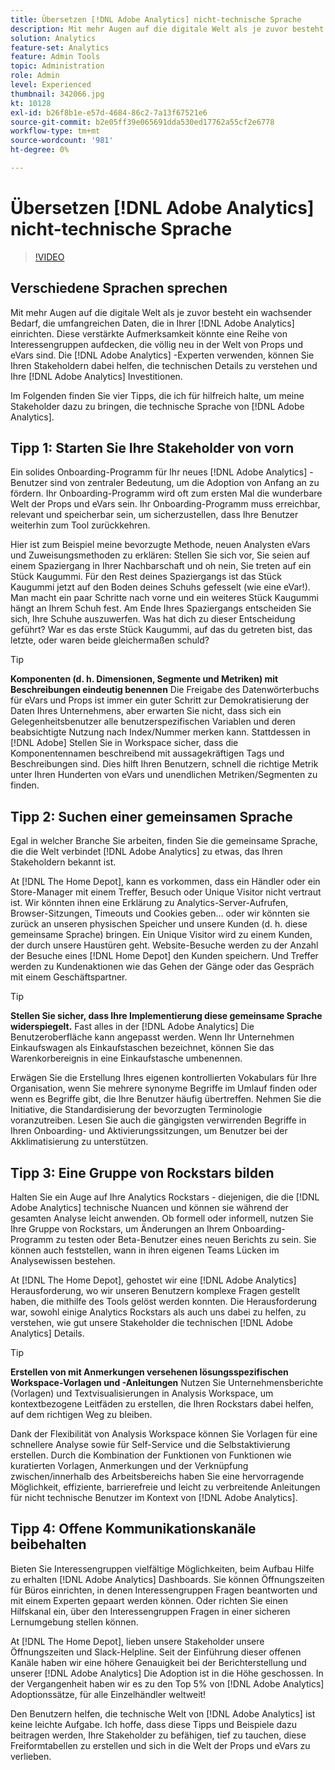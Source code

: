 ```yaml
---
title: Übersetzen [!DNL Adobe Analytics] nicht-technische Sprache
description: Mit mehr Augen auf die digitale Welt als je zuvor besteht ein wachsender Bedarf, die umfangreichen Daten, die in Ihrer [!DNL Adobe Analytics] einrichten. Diese verstärkte Aufmerksamkeit könnte eine Reihe von Interessengruppen aufdecken, die völlig neu in der Welt von Props und eVars sind. Die [!DNL Adobe Analytics] -Experten verwenden, können Sie Ihren Stakeholdern dabei helfen, die technischen Details zu verstehen und Ihre [!DNL Adobe Analytics] Investitionen.
solution: Analytics
feature-set: Analytics
feature: Admin Tools
topic: Administration
role: Admin
level: Experienced
thumbnail: 342066.jpg
kt: 10128
exl-id: b26f8b1e-e57d-4684-86c2-7a13f67521e6
source-git-commit: b2e05ff39e065691dda530ed17762a55cf2e6778
workflow-type: tm+mt
source-wordcount: '981'
ht-degree: 0%

---
```


# Übersetzen [!DNL Adobe Analytics] nicht-technische Sprache

>[!VIDEO](https://video.tv.adobe.com/v/342066/?quality=12&learn=on)

## Verschiedene Sprachen sprechen

Mit mehr Augen auf die digitale Welt als je zuvor besteht ein wachsender Bedarf, die umfangreichen Daten, die in Ihrer [!DNL Adobe Analytics] einrichten. Diese verstärkte Aufmerksamkeit könnte eine Reihe von Interessengruppen aufdecken, die völlig neu in der Welt von Props und eVars sind. Die [!DNL Adobe Analytics] -Experten verwenden, können Sie Ihren Stakeholdern dabei helfen, die technischen Details zu verstehen und Ihre [!DNL Adobe Analytics] Investitionen.

Im Folgenden finden Sie vier Tipps, die ich für hilfreich halte, um meine Stakeholder dazu zu bringen, die technische Sprache von [!DNL Adobe Analytics].

## Tipp 1: Starten Sie Ihre Stakeholder von vorn

Ein solides Onboarding-Programm für Ihr neues [!DNL Adobe Analytics] -Benutzer sind von zentraler Bedeutung, um die Adoption von Anfang an zu fördern. Ihr Onboarding-Programm wird oft zum ersten Mal die wunderbare Welt der Props und eVars sein. Ihr Onboarding-Programm muss erreichbar, relevant und speicherbar sein, um sicherzustellen, dass Ihre Benutzer weiterhin zum Tool zurückkehren.

Hier ist zum Beispiel meine bevorzugte Methode, neuen Analysten eVars und Zuweisungsmethoden zu erklären: Stellen Sie sich vor, Sie seien auf einem Spaziergang in Ihrer Nachbarschaft und oh nein, Sie treten auf ein Stück Kaugummi. Für den Rest deines Spaziergangs ist das Stück Kaugummi jetzt auf den Boden deines Schuhs gefesselt (wie eine eVar!). Man macht ein paar Schritte nach vorne und ein weiteres Stück Kaugummi hängt an Ihrem Schuh fest. Am Ende Ihres Spaziergangs entscheiden Sie sich, Ihre Schuhe auszuwerfen. Was hat dich zu dieser Entscheidung geführt? War es das erste Stück Kaugummi, auf das du getreten bist, das letzte, oder waren beide gleichermaßen schuld?

>[!TIP]
>
>**Komponenten (d. h. Dimensionen, Segmente und Metriken) mit Beschreibungen eindeutig benennen**
>Die Freigabe des Datenwörterbuchs für eVars und Props ist immer ein guter Schritt zur Demokratisierung der Daten Ihres Unternehmens, aber erwarten Sie nicht, dass sich ein Gelegenheitsbenutzer alle benutzerspezifischen Variablen und deren beabsichtigte Nutzung nach Index/Nummer merken kann. Stattdessen in [!DNL Adobe] Stellen Sie in Workspace sicher, dass die Komponentennamen beschreibend mit aussagekräftigen Tags und Beschreibungen sind. Dies hilft Ihren Benutzern, schnell die richtige Metrik unter Ihren Hunderten von eVars und unendlichen Metriken/Segmenten zu finden.

## Tipp 2: Suchen einer gemeinsamen Sprache

Egal in welcher Branche Sie arbeiten, finden Sie die gemeinsame Sprache, die die Welt verbindet [!DNL Adobe Analytics] zu etwas, das Ihren Stakeholdern bekannt ist.

At [!DNL The Home Depot], kann es vorkommen, dass ein Händler oder ein Store-Manager mit einem Treffer, Besuch oder Unique Visitor nicht vertraut ist. Wir könnten ihnen eine Erklärung zu Analytics-Server-Aufrufen, Browser-Sitzungen, Timeouts und Cookies geben... oder wir könnten sie zurück an unseren physischen Speicher und unsere Kunden (d. h. diese gemeinsame Sprache) bringen. Ein Unique Visitor wird zu einem Kunden, der durch unsere Haustüren geht. Website-Besuche werden zu der Anzahl der Besuche eines [!DNL Home Depot] den Kunden speichern. Und Treffer werden zu Kundenaktionen wie das Gehen der Gänge oder das Gespräch mit einem Geschäftspartner.

>[!TIP]
>
>**Stellen Sie sicher, dass Ihre Implementierung diese gemeinsame Sprache widerspiegelt.**
>Fast alles in der [!DNL Adobe Analytics] Die Benutzeroberfläche kann angepasst werden. Wenn Ihr Unternehmen Einkaufswagen als Einkaufstaschen bezeichnet, können Sie das Warenkorbereignis in eine Einkaufstasche umbenennen.
>
>Erwägen Sie die Erstellung Ihres eigenen kontrollierten Vokabulars für Ihre Organisation, wenn Sie mehrere synonyme Begriffe im Umlauf finden oder wenn es Begriffe gibt, die Ihre Benutzer häufig übertreffen. Nehmen Sie die Initiative, die Standardisierung der bevorzugten Terminologie voranzutreiben. Lesen Sie auch die gängigsten verwirrenden Begriffe in Ihren Onboarding- und Aktivierungssitzungen, um Benutzer bei der Akklimatisierung zu unterstützen.

## Tipp 3: Eine Gruppe von Rockstars bilden

Halten Sie ein Auge auf Ihre Analytics Rockstars - diejenigen, die die [!DNL Adobe Analytics] technische Nuancen und können sie während der gesamten Analyse leicht anwenden. Ob formell oder informell, nutzen Sie Ihre Gruppe von Rockstars, um Änderungen an Ihrem Onboarding-Programm zu testen oder Beta-Benutzer eines neuen Berichts zu sein. Sie können auch feststellen, wann in ihren eigenen Teams Lücken im Analysewissen bestehen.

At [!DNL The Home Depot], gehostet wir eine [!DNL Adobe Analytics] Herausforderung, wo wir unseren Benutzern komplexe Fragen gestellt haben, die mithilfe des Tools gelöst werden konnten. Die Herausforderung war, sowohl einige Analytics Rockstars als auch uns dabei zu helfen, zu verstehen, wie gut unsere Stakeholder die technischen [!DNL Adobe Analytics] Details.

>[!TIP]
>
>**Erstellen von mit Anmerkungen versehenen lösungsspezifischen Workspace-Vorlagen und -Anleitungen**
>Nutzen Sie Unternehmensberichte (Vorlagen) und Textvisualisierungen in Analysis Workspace, um kontextbezogene Leitfäden zu erstellen, die Ihren Rockstars dabei helfen, auf dem richtigen Weg zu bleiben.
>
>Dank der Flexibilität von Analysis Workspace können Sie Vorlagen für eine schnellere Analyse sowie für Self-Service und die Selbstaktivierung erstellen. Durch die Kombination der Funktionen von Funktionen wie kuratierten Vorlagen, Anmerkungen und der Verknüpfung zwischen/innerhalb des Arbeitsbereichs haben Sie eine hervorragende Möglichkeit, effiziente, barrierefreie und leicht zu verbreitende Anleitungen für nicht technische Benutzer im Kontext von [!DNL Adobe Analytics].

## Tipp 4: Offene Kommunikationskanäle beibehalten

Bieten Sie Interessengruppen vielfältige Möglichkeiten, beim Aufbau Hilfe zu erhalten [!DNL Adobe Analytics] Dashboards. Sie können Öffnungszeiten für Büros einrichten, in denen Interessengruppen Fragen beantworten und mit einem Experten gepaart werden können. Oder richten Sie einen Hilfskanal ein, über den Interessengruppen Fragen in einer sicheren Lernumgebung stellen können.

At [!DNL The Home Depot], lieben unsere Stakeholder unsere Öffnungszeiten und Slack-Helpline. Seit der Einführung dieser offenen Kanäle haben wir eine höhere Genauigkeit bei der Berichterstellung und unserer [!DNL Adobe Analytics] Die Adoption ist in die Höhe geschossen. In der Vergangenheit haben wir es zu den Top 5% von [!DNL Adobe Analytics] Adoptionssätze, für alle Einzelhändler weltweit!

Den Benutzern helfen, die technische Welt von [!DNL Adobe Analytics] ist keine leichte Aufgabe. Ich hoffe, dass diese Tipps und Beispiele dazu beitragen werden, Ihre Stakeholder zu befähigen, tief zu tauchen, diese Freiformtabellen zu erstellen und sich in die Welt der Props und eVars zu verlieben.
